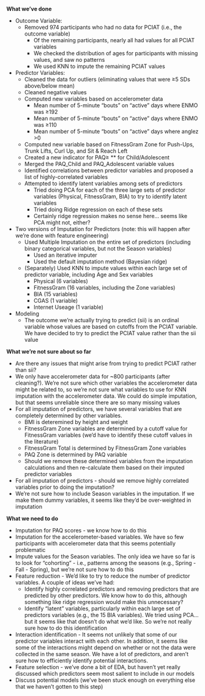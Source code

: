 **What we’ve done**

* Outcome Variable:
    * Removed 974 participants who had no data for PCIAT (i.e., the outcome variable)
		* Of the remaining participants, nearly all had values for all PCIAT variables
		* We checked the distribution of ages for participants with missing values, and saw no patterns
		* We used KNN to impute the remaining PCIAT values
* Predictor Variables:
    * Cleaned the data for outliers (eliminating values that were ≥5 SDs above/below mean)
    * Cleaned negative values
    * Computed new variables based on accelerometer data
        * Mean number of 5-minute “bouts” on “active” days where ENMO was ≥192
        * Mean number of 5-minute “bouts” on “active” days where ENMO was ≥110
        * Mean number of 5-minute “bouts” on “active” days where anglez >0
    * Computed new variable based on FitnessGram Zone for Push-Ups, Trunk Lifts, Curl Up, and Sit & Reach Left
    * Created a new indicator for PAQ≥ ** for Child/Adolescent
    * Merged the PAQ_Child and PAQ_Adolescent variable values
    * Identified correlations between predictor variables and proposed a list of highly-correlated variables
    * Attempted to identify latent variables among sets of predictors
        * Tried doing PCA for each of the three large sets of predictor variables (Physical, FitnessGram, BIA) to try to identify latent variables
        * Tried doing Ridge regression on each of these sets
        * Certainly ridge regression makes no sense here... seems like PCA might not, either?
* Two versions of Imputation for Predictors (note: this will happen after we’re done with feature engineering)
    * Used Multiple Imputation on the entire set of predictors (including binary categorical variables, but not the Season variables)
        * Used an iterative imputer
        * Used the default imputation method (Bayesian ridge)
    * (Separately) Used KNN to impute values within each large set of predictor variable, including Age and Sex variables
        * Physical (6 variables)
        * FitnessGram (16 variables, including the Zone variables)
        * BIA (15 variables)
        * CGAS (1 variable)
        * Internet Useage (1 variable)
* Modeling
    * The outcome we’re actually trying to predict (sii) is an ordinal variable whose values are based on cutoffs from the PCIAT variable. We have decided to try to predict the PCIAT value rather than the sii value

**What we’re not sure about so far**
* Are there any issues that might arise from trying to predict PCIAT rather than sii?
* We only have accelerometer data for ~800 participants (after cleaning?). We’re not sure which other variables the accelerometer data might be related to, so we’re not sure what variables to use for KNN imputation with the accelerometer data. We could do simple imputation, but that seems unreliable since there are so many missing values
* For all imputation of predictors, we have several variables that are completely determined by other variables.
    * BMI is deteremined by height and weight
    * FitnessGram Zone variables are determined by a cutoff value for FitnessGram variables (we’d have to identify these cutoff values in the literature)
    * FitnessGram Total is determined by FitnessGram Zone variables
    * PAQ Zone is determined by PAQ variable
    * Should we remove these determined variables from the imputation calculations and then re-calculate them based on their imputed predictor variables 
* For all imputation of predictors - should we remove highly correlated variables prior to doing the imputation?
* We’re not sure how to include Season variables in the imputation. If we make them dummy variables, it seems like they’d be over-weighted in imputation
	

**What we need to do**
* Imputation for PAQ scores - we know how to do this
* Imputation for the accelerometer-based variables. We have so few participants with accelerometer data that this seems potentially problematic
* Impute values for the Season variables. The only idea we have so far is to look for “cohorting” - i.e., patterns among the seasons (e.g., Spring - Fall - Spring), but we’re not sure how to do this
* Feature reduction - We’d like to try to reduce the number of predictor variables. A couple of ideas we’ve had:
    * Identify highly correlated predictors and removing predictors that are predicted by other predictors. We know how to do this, although something like ridge regression would make this unnecessary?
    * Identify “latent” variables, particularly within each large set of predictors variables (e.g., the 15 BIA variables). We tried using PCA… but it seems like that doesn’t do what we’d like. So we’re not really sure how to do this identification
* Interaction identification - It seems not unlikely that some of our predictor variables interact with each other. In addition, it seems like some of the interactions might depend on whether or not the data were collected in the same season. We have a lot of predictors, and aren’t sure how to efficiently identify potential interactions.
* Feature selection - we’ve done a bit of EDA, but haven’t yet really discussed which predictors seem most salient to include in our models
* Discuss potential models (we’ve been stuck enough on everything else that we haven’t gotten to this step)
